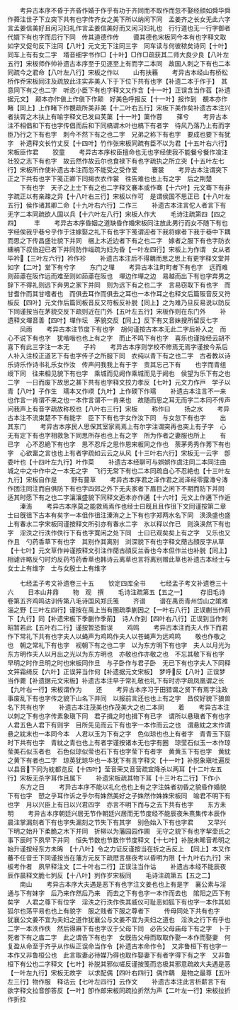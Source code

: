 <!-- { "loadSidebar": true } -->
　　考异古本序不昏于齐昏作婚于作乎有功于齐同而不取作而忽不娶经顔如舜华舜作蕣注世子下立突下共有也字传齐女之美下所以纳闲下同　孟姜齐之长女无此六字　言孟姜信美好且闲习妇礼作言孟姜信美好而又闲习妇礼也　行行道也无一行字御者代婿下有也字而后行下同　传其道德作传
　　噵其德也宋板同今本有也字释文取如字又促句反下注同【八叶】元文无下注同三字　同车读与何彼秾矣诗同【十叶】同车上有有女二字　壻音细字书作□【十叶】□作□疏获其二师大良少良【八叶左五行】宋板师作帅补遗古本序至于见逐至上有而字二本同　故国人刺之下有也二本同疏今之君命【八叶左八行】宋板之作以
　　山有扶蘓
　　考异古本经山有桥松桥作乔宋板同注及疏放此注实非美人下于下位下共有也字【补遗二本于作于】　其意同下有之也二字　听恣小臣下有也字释文又作含【十一叶】正误含当作萏【补遗据元文】　颠本亦作傎上作傎下作颠　好美色呼报反【十一叶】报作到　覩本亦作睹【同上】上作睹下作覩疏所美非美【十二叶右五行】宋板下美作矣补遗古本注兴者扶胥之木扶上有喻字释文已发曰芙蕖【十一叶】蕖作蓉
　　萚兮
　　考异古本注不相倡和下有也字传倡而后和下同槁谓木叶也槁下有者字　待风乃落乃上有而字臣乃行之下有也字　刺今不然下有之也二字　兄弟之称下有也字　要成也要下有犹字　补遗释文长竹丈反【十四叶】竹作张宋板同疏有臣不以为君【十五叶右六行】宋板臣作君
　　狡童
　　考异古本序权臣擅命也无也字经使我不能餐兮餐作飡注壮狡之志下有也字　故云然作故云尔也食禄下有也字疏执之所立突【十五叶左七行】宋板所作使补遗古本注而忽不能受之受作爱
　　褰裳
　　考异古本注谓突下正之下共有也字下笺正卿下同揭衣衣作裳　徃告难也也上有之字　后之荆楚
　　下有也字　天子之上士下有之也二字释文褰本或作骞【十六叶】元文骞下有非字疏正以有亲疎之异【十八叶右三行】宋板以作可　是谓侯国不思正已【十八叶左五行】侯作诸其卿二命【十九叶右六行】二作三
　　补遗古本注言佗人者言下有无字二本同疏欲人国以兵【十六叶左八行】宋板人作大
　　毛诗注疏第四【四之四】
　　丰
　　考异古本序昏姻之道缺昏作婚宋板同注放此男行而女不随下有也字经俟我乎巷兮乎作于注嫁娶之礼下有也字下笺谓迎者下我将嫁者下我于巷中下耦而思之下传昌盛壮貌下并同　梱上木近边者下有之也二字　嫁者之服下有也字防衣纁袡下叔伯迎已者下并同防作缁疏为妇为昏【一叶左四行】宋板上为作谓　女从者毕衿【三叶左六行】衿作袗
　　补遗古本注后不得耦而思之思上有更字释文堂并如字【二叶】堂下有兮字
　　东门之墠
　　考异古本注町町者下有也字　远而难则茹藘在阪作远而难至则如茹藘在阪也　墠边作墠之边　易越而出下有也字奔男之辞下不得礼则远下奔男之家下并同　则为远下有之也二字　言易窃取下有也字　而甘耆作而其甘嗜者也　而俱去耳作而俱去之耳也一本作耳之也释文后篇阪音反又符板反【四叶】元文作后篇同板音反又符板反补脱【同上】之为难乃旦反易说以防反下同谨按当在茅貌交反下疏则近在门外【五叶左五行】宋板作则在东门外
　　补遗释文墠音善【四叶】墠作坛　茅貌交反【同上】反下有又音妹搜所留反七字
　　风雨
　　考异古本注节度下有也字　胡何谨按古本本无此二字后补入之　而心不说下有也字　犹喈喈也也上有之字　而止不鸣下有也字　喜乐也谨按经云胡不喜下有此三字注一本无
　　子衿
　　考异古本序则学校不修焉无焉字谨按今系后人补入注校正道艺下有也字传子之所服下同　衣纯以青下有之也二字　古者教以诗乐诗乐作诗书礼乐女作汝　传声问我我上有于字　责其忘己下有
　　也字而青组绶下同　往来相见貌下有也字　乘城而见阙作乘城而见于阙也　侯望为乐下有之也二字　一日而废下故思之甚下共有也字释文挍力孝反【七叶】元文力作戸　学子以青【八叶】子作生　瓀本又作瑌【九叶】上作碝下作瓀
　　补遗古本注言不一来也作言一肯谓不来之也一本作言谓不一肯来也　故随而思之耳无而字二本同不传声问我声上有音字疏故称校也【八叶右三行】宋板
　　称作曰
　　扬之水
　　考异古本注不流束楚不下有能字　臣下下有也字女作汝下同　与女忽下有也字
　　出其东门
　　考异古本序民人思保其室家焉焉上有尔字注谓突再也突上有子字　心无有定下有也字相救急下同思所存也也上有之字　所为作者之妻服也所上
　　有已字　心不忍絶下有也字　思不忍斥之思作恩宋板同之作也　荼茅秀秀作莠下有也字　心欲畱之言也也上有者字疏如云云之从风【十三叶右六行】宋板无一云字　卽委叶也【十四叶左九行】叶作菜
　　补遗古本经聊可与娯娯作虞注同二本同注曲城之中之中作中之一本无之字　飞行无常下有也二本同疏自心不忍絶也【十三叶左九行】宋板自作是
　　野有蔓草
　　考异古本序君之泽作君之润泽经零露漙兮漙作团注同注而自俱防下有也字四郊之外下无夫家者下眉目之闲下不期而防下并同　适其时愿下有之也二字瀼瀼盛貌下同释文逅本亦作遘【十六叶】元文上作遘下作逅
　　溱洧
　　考异古本序莫之能救焉焉作也经士曰旣且且作徂下文同谨按第二章士曰旣徂下古本有矣字一本伹作徂注溱洧之上下有也字郑两水名下同　涣涣盛也盛上有春水二字宋板同谨按释文所引亦有春水二字　氷以释以作已　则涣涣然下有也字　淫泆之行泆作佚行下有也字寛闲之处下同　士曰已观矣矣上有之字　又乐也又作且　勺药香草下有也字　其别作其离别　浏深貌下有也字释文蕑古顔反字从草【十七叶】元文草作艸谨按释文引注作蕑古顔反兰香也今本但作兰也补脱【同上】相谑许略反勺时灼反药芍药香草也韩诗云离草也言将离别赠此草也补遗古本经士与女士上有维字　士与女殷士上有维字

　　七经孟子考文补遗卷三十五
　　钦定四库全书
　　七经孟子考文补遗卷三十六
　　日本山井鼎
　　物　观　撰
　　毛诗注疏第五【五之一】
　　存旧毛诗卷第五齐鸡鸣诂训传第八毛诗国风郑氏笺
　　齐谱
　　谱在禹贡青州岱山之隂潍淄之野【三叶左四行】谨按在禹上当有圈疏季蒯因之【一叶右八行】正误蒯当作萴下【九行】同【补遗宋板下季蒯作季萴】　诗人作到【四叶右八行】正误到当作刺　昭暂若此【五叶右二行】谨按暂恐晳误
　　鸡鸣
　　考异古本注而夫人作下而君作下常礼下共有也字夫人以蝇声为鸡鸣作夫人以苍蝇声为远鸡鸣
　　敬也作敬之也　朝之常礼下有也字　视朝下有之也二字　以为东方明下有也字　夫人以月光为东方明作夫人以月出之光以为东方明也　亦敬也作亦敬之也　不忘其敬下有也字　早明之时作旦明之时也宋板同作旦　与子卧作与君子卧　无已下有也字夫人下同释文笄霜绮反【六叶】正误笄当作何【补遗据元文宋板】　梦呼反【八叶】正误梦当作薨【补遗据元文宋板】补遗古本注早于常礼敬也礼下有时亦字疏凤凰谓之长【九叶右一行】宋板谓作为
　　还
　　考异古本序习于田猎谓之贤下有焉字注政事废乱下有也字传之貌下山名下并同　以报前言还也也上有之字　昌佼好貌下狼兽名下共有也字
　　补遗古本注茂美也作茂美大之也二本同
　　着
　　考异古本注以刺之下有也字传素象瑱下同　君子揖之时也揖下有已字　谓所以悬瑱者下有也字人君五色人君下有则字　目所先见而云下有也字一本作而云之也　谓悬紞之末作谓悬之紞末也一本同今本　人君以玉为下有之字　色似琼也也上有者字　青青玉下庭时下共有也字　青紞之青也也上有者字谨按诸本无也字有圈　琼莹石似玉一本作琼莹美石似玉者也　石色似琼似莹也石下有也字莹下有者字　黄黄玉下有也字　黄紞之黄下有者也二字　琼英犹琼华也一本犹下有言字释文【十一叶】补脱象瑱吐遍反以县音下同为紞都览反【十四叶】莹音荣又音营疏宜降杀以两耳【十二叶左五行】宋板无杀字耳作且属下
　　补遗宋板疏其物下耳【十三叶右二行】下作小
　　东方之日
　　考异古本序不能以礼化也也上有之字注姝者初昏之貌昏作婚貌下有也字　愬之乎耳作诉之乎尔有姝然美好之子姝然作姝姝宋板同　喻君不明下有也字　月以兴臣上有日以兴君四字　亦言不明下而与之去下共有也字
　　东方未明
　　考异古本序朝廷兴居无节作朝廷兴居而无节度经不能辰夜朱熹集传本辰作晨注掌漏刻者下有也字失漏刻之节失下有其字　别色始入下有也字君
　　又早兴下明之始升下柔脆之木下并同　折柳以为藩园园作圃　无守之貌下有也字挈壶氏之事下辰时下夙早下并同　恒失节数也节数作节度释文【十七叶】补脱未晞音希明之始升谨按经东方未晞　【十八叶】令之力证反谨按当在折之舌反上　【同上】本又作蕃不任音壬下同谨按当在藩方元反下疏厯言昼夜考以昏明为限【十九叶右九行】宋板考作者　夙早释注文【二十叶右二行】正误注当作诂
　　补遗古本经不能辰夜辰作晨释文脆七刿反【十八叶】刿作岁宋板同
　　毛诗注疏第五【五之二】
　　南山
　　考异古本序大夫遇是恶下有也字注文姜也也上有是字　襄公素与淫通与下有妺字　后乃来作然后乃来　而去之下有也字一本作而去也　隂阳之匹下有矣字　人君之尊下有位字　淫泆之行泆作佚其威仪可耻恶如狐下有也字一本作其如狐尔也荡平易也也上有貌字　服之贱者下服之尊者下
　　传母同处下共有也字　犹襄公文姜不宜为夫妇之道作犹襄公与文姜不宜为夫妇之道也　淫泆之行下有乎也二字一本泆作佚　然后得麻下有也字议于父母下同　必告父母庙母下有之字　卜于死者下有之庿二字　此之谓告下有也字　女旣告父母而取取作娶一本作而娶妻　何复盈从命至于齐乎从作纵正误命当作令【补遗古本命作令】　又非鲁桓下有也字一本作又非鲁桓公也　此言取妻必待媒乃得也取作娶妻下有者字得下有之字　又非鲁桓下有公也二字释文【七叶】补脱其邪似嗟反谨按笺而恣极其邪意疏故大夫遇是恶【一叶左九行】宋板无故字　以求配偶【四叶右四行】偶作耦　是物之最尊【五叶左三行】物作服　释诂云【七叶左四行】云作文
　　补遗古本注此言析薪言下有欲字释文拉音卽答反【一叶】卽作郎宋板同疏拉折然为声【二叶左一行】宋板拉折作折拉
